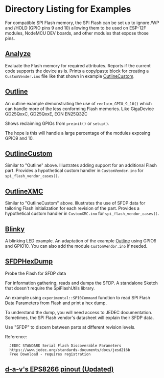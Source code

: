 # Directory Listing for Examples

For compatible SPI Flash memory, the SPI Flash can be set up to ignore /WP and /HOLD (GPIO pins 9 and 10) allowing them to be used on ESP-12F modules, NodeMCU DEV boards, and other modules that expose those pins.


## [Analyze](https://github.com/mhightower83/SpiFlashUtils/tree/master/examples/Analyze)

Evaluate the Flash memory for required attributes.
Reports if the current code supports the device as is.
Prints a copy/paste block for creating a `CustomVender.ino` file like that shown in example [OutlineCustom](https://github.com/mhightower83/SpiFlashUtils/tree/master/examples/OutlineCustom).


## [Outline](https://github.com/mhightower83/SpiFlashUtils/tree/master/examples/Outline)

An outline example demonstrating the use of `reclaim_GPIO_9_10()` which can handle more of the less conforming Flash memories. Like GigaDevice GD25QxxC, GD25QxxE, EON EN25Q32C

Shows reclaiming GPIOs from `preinit()` or `setup()`.

The hope is this will handle a large percentage of the modules exposing GPIO9 and 10.


## [OutlineCustom](https://github.com/mhightower83/SpiFlashUtils/tree/master/examples/OutlineCustom)

Similar to "Outline" above. Illustrates adding support for an additional Flash part. Provides a hypothetical custom handler in `CustomVendor.ino` for `spi_flash_vendor_cases()`.

## [OutlineXMC](https://github.com/mhightower83/SpiFlashUtils/tree/master/examples/OutlineXMC)

Similar to "OutlineCustom" above. Illustrates the use of SFDP data for tailoring Flash initialization for each revision of the part. Provides a hypothetical custom handler in `CustomXMC.ino` for `spi_flash_vendor_cases()`.

## [Blinky](https://github.com/mhightower83/SpiFlashUtils/tree/master/examples/Blinky)

A blinking LED example. An adaptation of the example [Outline](https://github.com/mhightower83/SpiFlashUtils/tree/master/examples/Outline) using GPIO9 and GPIO10.
You can also add the module `CustomVendor.ino` if needed.



## [SFDPHexDump](https://github.com/mhightower83/SpiFlashUtils/tree/master/examples/SFDPHexDump)

Probe the Flash for SFDP data

For information gathering, reads and dumps the SFDP.
A standalone Sketch that doesn't require the SpiFlashUtils library.

An example using `experimental::SPI0Command` function to read SPI Flash Data Parameters from Flash and print a hex dump.

To understand the dump, you will need access to JEDEC documentation. Sometimes, the SPI Flash vendor's datasheet will explain their SFDP data.

Use "SFDP" to discern between parts at different revision levels.

Reference:
```
  JEDEC STANDARD Serial Flash Discoverable Parameters
  https://www.jedec.org/standards-documents/docs/jesd216b
  Free Download - requires registration
```


## [d-a-v's EPS8266 pinout (Updated)](https://mhightower83.github.io/esp8266/pinout.html)
